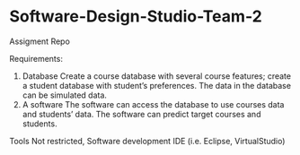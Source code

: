 # Software-Design-Studio-Team-2
Assigment Repo

Requirements:
1. Database
  Create a course database with several course features; create a student
  database with student’s preferences.
  The data in the database can be simulated data.
2. A software
  The software can access the database to use courses data and students’ data.
  The software can predict target courses and students.

Tools
Not restricted, Software development IDE (i.e. Eclipse, VirtualStudio)
